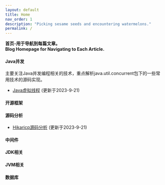 ```yaml
---
layout: default
title: Home
nav_order: 1
description: "Picking sesame seeds and encountering watermelons."
permalink: /
---
```


**首页-用于导航到每篇文章。  
Blog Homepage for Navigating to Each Article.**

#### Java并发
主要关注Java并发编程相关的技术，重点解析java.util.concurrent包下的一些常用技术的源码实现。
+ [Java虚拟线程](/java/virtualthread) (更新于2023-9-21)
#### 开源框架
#### 源码分析
+ [Hikaricp源码分析](/note/hikaricp) (更新于2023-9-21)
#### 中间件
#### JDK相关
#### JVM相关
#### 数据库
